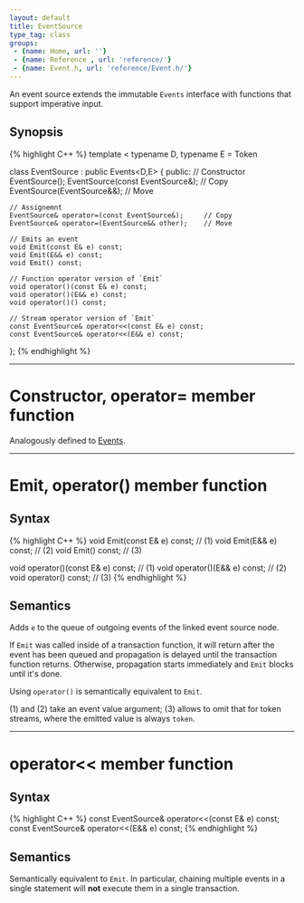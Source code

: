 ```yaml
---
layout: default
title: EventSource
type_tag: class
groups: 
 - {name: Home, url: ''}
 - {name: Reference , url: 'reference/'}
 - {name: Event.h, url: 'reference/Event.h/'}
---
```

An event source extends the immutable `Events` interface with functions that support imperative input.

## Synopsis
{% highlight C++ %}
template
<
    typename D,
    typename E = Token
>
class EventSource : public Events<D,E>
{
public:
    // Constructor
    EventSource();
    EventSource(const EventSource&);    // Copy
    EventSource(EventSource&&);         // Move

    // Assignemnt
    EventSource& operator=(const EventSource&);     // Copy
    EventSource& operator=(EventSource&& other);    // Move

    // Emits an event
    void Emit(const E& e) const;
    void Emit(E&& e) const;
    void Emit() const;

    // Function operator version of `Emit`
    void operator()(const E& e) const;
    void operator()(E&& e) const;
    void operator()() const;

    // Stream operator version of `Emit`
    const EventSource& operator<<(const E& e) const;
    const EventSource& operator<<(E&& e) const;
};
{% endhighlight %}

-----

<h1>Constructor, operator= <span class="type_tag">member function</span></h1>

Analogously defined to [Events](Events.h).

-----

<h1>Emit, operator() <span class="type_tag">member function</span></h1>

## Syntax
{% highlight C++ %}
void Emit(const E& e) const;        // (1)
void Emit(E&& e) const;             // (2)
void Emit() const;                  // (3)

void operator()(const E& e) const;  // (1)
void operator()(E&& e) const;       // (2)
void operator() const;              // (3)
{% endhighlight %}

## Semantics
Adds `e` to the queue of outgoing events of the linked event source node.

If `Emit` was called inside of a transaction function, it will return after the event has been queued and propagation is delayed until the transaction function returns.
Otherwise, propagation starts immediately and `Emit` blocks until it's done.

Using `operator()` is semantically equivalent to `Emit`.

(1) and (2) take an event value argument; (3) allows to omit that for token streams, where the emitted value is always `token`.

-----

<h1>operator<< <span class="type_tag">member function</span></h1>

## Syntax
{% highlight C++ %}
const EventSource& operator<<(const E& e) const;
const EventSource& operator<<(E&& e) const;
{% endhighlight %}

## Semantics
Semantically equivalent to `Emit`. In particular, chaining multiple events in a single statement will **not** execute them in a single transaction.